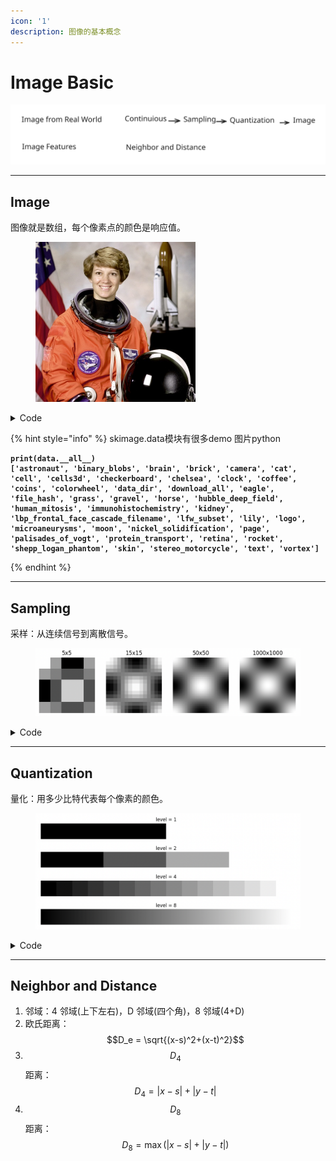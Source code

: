 ```yaml
---
icon: '1'
description: 图像的基本概念
---
```


# Image Basic

<img src="../../.gitbook/assets/file.excalidraw (1) (1) (1) (1).svg" alt="" class="gitbook-drawing">

***

## Image

图像就是数组，每个像素点的颜色是响应值。

<figure><img src="../../.gitbook/assets/tmp1irw0f42.jpg" alt="宇航员的图片" width="256"><figcaption></figcaption></figure>

<details>

<summary>Code</summary>

```python
import skimage.data as data
from PIL import Image

image = Image.fromarray(data.astronaut())

image.show()
```

</details>

{% hint style="info" %}
skimage.data模块有很多demo 图片python

<pre class="language-python"><code class="lang-python"><strong>print(data.__all__)
</strong><strong>['astronaut', 'binary_blobs', 'brain', 'brick', 'camera', 'cat', 'cell', 'cells3d', 'checkerboard', 'chelsea', 'clock', 'coffee', 'coins', 'colorwheel', 'data_dir', 'download_all', 'eagle', 'file_hash', 'grass', 'gravel', 'horse', 'hubble_deep_field', 'human_mitosis', 'immunohistochemistry', 'kidney', 'lbp_frontal_face_cascade_filename', 'lfw_subset', 'lily', 'logo', 'microaneurysms', 'moon', 'nickel_solidification', 'page', 'palisades_of_vogt', 'protein_transport', 'retina', 'rocket', 'shepp_logan_phantom', 'skin', 'stereo_motorcycle', 'text', 'vortex']
</strong></code></pre>
{% endhint %}

***

## Sampling

采样：从连续信号到离散信号。

<figure><img src="../../.gitbook/assets/image (4) (1) (1) (1) (1) (1) (1).png" alt=""><figcaption></figcaption></figure>

<details>

<summary>Code</summary>

```python
import numpy as np
import matplotlib.pyplot as plt

def generate_image(width, height):
    I = np.zeros((width, height))
    for x in range(width):
        for y in range(height):
            I[x, y] = np.cos(x/width*2*np.pi) * np.cos(y/height*2*np.pi) * 255
    return I

def plot(index,n):
    plt.subplot(1,4,index+1)
    plt.imshow(generate_image(n, n), cmap='gray')
    plt.title(f"{n}x{n}")
    plt.axis('off')
for i,n in enumerate([5,15,50,1000]):
    plot(i,n)
plt.show()
```

</details>

***

## Quantization

量化：用多少比特代表每个像素的颜色。

<figure><img src="../../.gitbook/assets/image (3) (1) (1) (1) (1) (1) (1).png" alt=""><figcaption></figcaption></figure>

<details>

<summary>Code</summary>

```python
import numpy as np
import matplotlib.pyplot as plt

def generate_image(level):
    I = np.zeros((16,256))
    for x in range(256):
        n = 2**level         # 一共多少个格子
        length = int(256/n)  # 每个格子有多大
        I[:, x] = int(x/length) / n
    return I/np.max(I)

def plot(index,level):
    plt.subplot(4,1,index+1)
    plt.imshow(generate_image(level), cmap='gray', vmax=1, vmin=0)
    plt.title(f"level = {level}")
    plt.axis('off')
for index,level in enumerate([1,2,4,8]):
    plot(index,level)
plt.show()
```

</details>

***

## Neighbor and Distance

1. 邻域：4 邻域(上下左右)，D 邻域(四个角)，8 邻域(4+D)
2. 欧氏距离：$$D_e = \sqrt{(x-s)^2+(x-t)^2}$$
3. $$D_4$$距离：$$D_4 = |x-s|+|y-t|$$
4. $$D_8$$距离：$$D_8 = \max(|x-s|+|y-t|)$$
